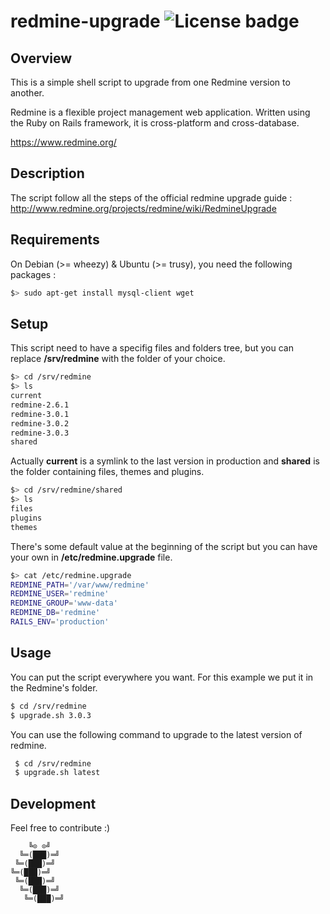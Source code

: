 # redmine-upgrade ![License badge][license-img]

## Overview

This is a simple shell script to upgrade from one Redmine version to another.

Redmine is a flexible project management web application. Written using the Ruby
on Rails framework, it is cross-platform and cross-database.

https://www.redmine.org/

## Description

The  script  follow all  the  steps  of the  official  redmine  upgrade guide  :
http://www.redmine.org/projects/redmine/wiki/RedmineUpgrade

## Requirements

On Debian (>= wheezy) & Ubuntu (>= trusy), you need the following packages :

 ```bash
 $> sudo apt-get install mysql-client wget
 ```

## Setup

This script need to have a specifig  files and folders tree, but you can replace
**/srv/redmine** with the folder of your choice.

 ```bash
 $> cd /srv/redmine
 $> ls
 current
 redmine-2.6.1
 redmine-3.0.1
 redmine-3.0.2
 redmine-3.0.3
 shared
 ```

Actually  **current**  is  a symlink  to  the  last  version in  production  and
**shared** is the folder containing files, themes and plugins.

 ```bash
 $> cd /srv/redmine/shared
 $> ls
 files
 plugins
 themes
 ```

There's some default value at the beginning  of the script but you can have your
own in **/etc/redmine.upgrade** file.

 ```bash
 $> cat /etc/redmine.upgrade
 REDMINE_PATH='/var/www/redmine'
 REDMINE_USER='redmine'
 REDMINE_GROUP='www-data'
 REDMINE_DB='redmine'
 RAILS_ENV='production'
 ```

## Usage

You can put  the script everywhere you want.  For this example we put it in the
Redmine's folder.

 ```bash
 $ cd /srv/redmine
 $ upgrade.sh 3.0.3
 ```

You can use the following command to upgrade to the latest version of redmine.

```bash
 $ cd /srv/redmine
 $ upgrade.sh latest
```

## Development

Feel free to contribute :)

```
    ╚⊙ ⊙╝
  ╚═(███)═╝
 ╚═(███)═╝
╚═(███)═╝
 ╚═(███)═╝
  ╚═(███)═╝
   ╚═(███)═╝
```

[license-img]: https://img.shields.io/badge/licence-ISC-blue.svg
